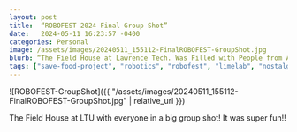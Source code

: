 ```yaml
---
layout: post
title:  “ROBOFEST 2024 Final Group Shot”
date:   2024-05-11 16:23:57 -0400
categories: Personal
image: /assets/images/20240511_155112-FinalROBOFEST-GroupShot.jpg
blurb: “The Field House at Lawrence Tech. Was Filled with People from Across the Globe..”
tags: ["save-food-project", "robotics", "robofest", "limelab", "nostalgia", "my-journey"]
---
```


![ROBOFEST-GroupShot]({{ "/assets/images/20240511_155112-FinalROBOFEST-GroupShot.jpg" | relative_url }})

The Field House at LTU with everyone in a big group shot! It was super fun!!

